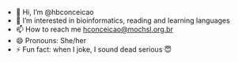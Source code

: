 - 👋 Hi, I’m @hbconceicao
- 👀 I’m interested in bioinformatics, reading and learning languages
- 📫 How to reach me hconceicao@mochsl.org.br
- 😄 Pronouns: She/her
- ⚡ Fun fact: when I joke, I sound dead serious 😇

<!---
hbconceicao/hbconceicao is a ✨ special ✨ repository because its `README.md` (this file) appears on your GitHub profile.
You can click the Preview link to take a look at your changes.
--->

